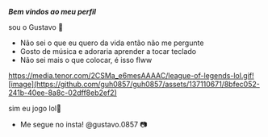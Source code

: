 **_Bem vindos ao meu perfil_**

sou o Gustavo 🤙

- Não sei o que eu quero da vida então não me pergunte
- Gosto de música e adoraria aprender a tocar teclado
- Não sei mais o que colocar, é isso flww

https://media.tenor.com/2CSMa_e6mesAAAAC/league-of-legends-lol.gif![image](https://github.com/guh0857/guh0857/assets/137110671/8bfec052-241b-40ee-8a8c-02dff8eb2ef2)


  sim eu jogo lol🥲
- Me segue no insta! @gustavo.0857 📷
